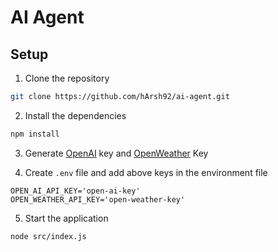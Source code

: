# AI Agent

## Setup

1. Clone the repository
```bash
git clone https://github.com/hArsh92/ai-agent.git
```

2. Install the dependencies
```bash
npm install
```

3. Generate [OpenAI](https://platform.openai.com/) key and [OpenWeather](https://home.openweathermap.org/) Key

4. Create `.env` file and add above keys in the environment file
```
OPEN_AI_API_KEY='open-ai-key'
OPEN_WEATHER_API_KEY='open-weather-key'
```

5. Start the application
```bash
node src/index.js
```
